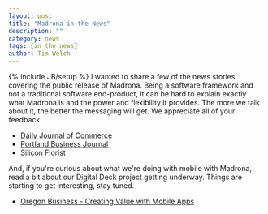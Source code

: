 ```yaml
---
layout: post
title: "Madrona in the News"
description: ""
category: news
tags: [in the news]
author: Tim Welch
---
```

{% include JB/setup %}
I wanted to share a few of the news stories covering the public release of Madrona.  Being a software framework and not a traditional software end-product, it can be hard to explain exactly what Madrona is and the power and flexibility it provides.  The more we talk about it, the better the messaging will get.  We appreciate all of your feedback.


* [Daily Journal of Commerce](http://djcoregon.com/news/2012/07/18/software-platform-madrona-introduced-as-planning-tool/)
* [Portland Business Journal](http://www.bizjournals.com/portland/morning_call/2012/07/ecotrust-releases-open-source-tool.html)
* [Silicon Florist](http://siliconflorist.com/2012/07/10/mapping-future-ecotrust-opens-madrona-decision-tool-public/)

And, if you're curious about what we're doing with mobile with Madrona, read a bit about our Digital Deck project getting underway.  Things are starting to get interesting, stay tuned.

* [Oregon Business - Creating Value with Mobile Apps](http://www.oregonbusiness.com/linda/7495-creating-value-with-mobile-apps)